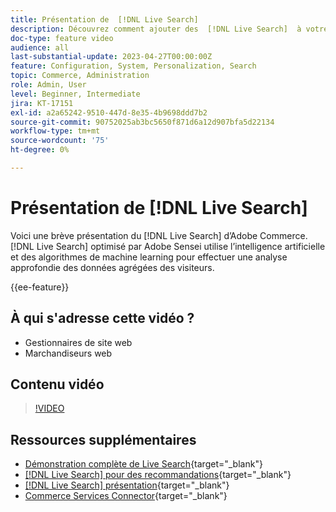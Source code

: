 ```yaml
---
title: Présentation de  [!DNL Live Search]
description: Découvrez comment ajouter des  [!DNL Live Search]  à votre boutique et produire des expériences d’achat attrayantes, pertinentes et personnalisées.
doc-type: feature video
audience: all
last-substantial-update: 2023-04-27T00:00:00Z
feature: Configuration, System, Personalization, Search
topic: Commerce, Administration
role: Admin, User
level: Beginner, Intermediate
jira: KT-17151
exl-id: a2a65242-9510-447d-8e35-4b9698ddd7b2
source-git-commit: 90752025ab3bc5650f871d6a12d907bfa5d22134
workflow-type: tm+mt
source-wordcount: '75'
ht-degree: 0%

---
```


# Présentation de [!DNL Live Search]

Voici une brève présentation du [!DNL Live Search] d’Adobe Commerce. [!DNL Live Search] optimisé par Adobe Sensei utilise l’intelligence artificielle et des algorithmes de machine learning pour effectuer une analyse approfondie des données agrégées des visiteurs.

{{ee-feature}}

## À qui s&#39;adresse cette vidéo ?

- Gestionnaires de site web
- Marchandiseurs web

## Contenu vidéo

>[!VIDEO](https://video.tv.adobe.com/v/3452571?learn=on&captions=fre_fr)


## Ressources supplémentaires

- [Démonstration complète de Live Search](https://experienceleague.adobe.com/docs/commerce-learn/tutorials/getting-started/capabilities/live-search-full-demonstration.html?lang=fr){target="_blank"}
- [[!DNL Live Search] pour des recommandations](https://experienceleague.adobe.com/docs/commerce-learn/tutorials/marketing/live-search-recommendations.html?lang=fr){target="_blank"}
- [[!DNL Live Search] présentation](https://experienceleague.adobe.com/docs/commerce-merchant-services/live-search/overview.html?lang=fr){target="_blank"}
- [Commerce Services Connector](https://experienceleague.adobe.com/docs/commerce-merchant-services/user-guides/integration-services/saas.html?lang=fr){target="_blank"}
